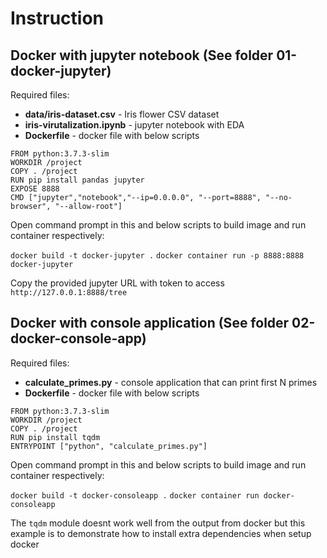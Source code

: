 # Instruction
## Docker with jupyter notebook (See folder 01-docker-jupyter)

Required files:
 - **data/iris-dataset.csv** - Iris flower CSV dataset
 - **iris-virutalization.ipynb** - jupyter notebook with EDA
 - **Dockerfile** - docker file with below scripts

`FROM python:3.7.3-slim`  
`WORKDIR /project`  
`COPY . /project`  
`RUN pip install pandas jupyter`  
`EXPOSE 8888`  
`CMD ["jupyter","notebook","--ip=0.0.0.0", "--port=8888", "--no-browser", "--allow-root"]`

Open command prompt in this and below scripts to build image and run container respectively:

`docker build -t docker-jupyter .`
`docker container run -p 8888:8888 docker-jupyter`

Copy the provided jupyter URL with token to access `http://127.0.0.1:8888/tree`

## Docker with console application (See folder 02-docker-console-app)

Required files:
 - **calculate_primes.py** - console application that can print first N primes
 - **Dockerfile** - docker file with below scripts

`FROM python:3.7.3-slim`  
`WORKDIR /project`  
`COPY . /project`  
`RUN pip install tqdm`  
`ENTRYPOINT ["python", "calculate_primes.py"]`

Open command prompt in this and below scripts to build image and run container respectively:

`docker build -t docker-consoleapp .`
`docker container run docker-consoleapp`

The `tqdm` module doesnt work well from the output from docker but this example is to demonstrate how to install extra dependencies when setup docker
